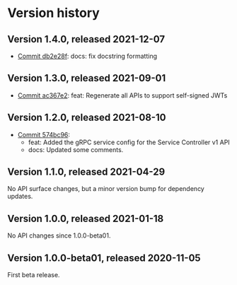 # Version history

## Version 1.4.0, released 2021-12-07

- [Commit db2e28f](https://github.com/googleapis/google-cloud-dotnet/commit/db2e28f): docs: fix docstring formatting
## Version 1.3.0, released 2021-09-01

- [Commit ac367e2](https://github.com/googleapis/google-cloud-dotnet/commit/ac367e2): feat: Regenerate all APIs to support self-signed JWTs

## Version 1.2.0, released 2021-08-10

- [Commit 574bc96](https://github.com/googleapis/google-cloud-dotnet/commit/574bc96):
  - feat: Added the gRPC service config for the Service Controller v1 API
  - docs: Updated some comments.

## Version 1.1.0, released 2021-04-29

No API surface changes, but a minor version bump for dependency updates.

## Version 1.0.0, released 2021-01-18

No API changes since 1.0.0-beta01.

## Version 1.0.0-beta01, released 2020-11-05

First beta release.
